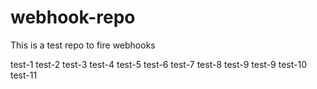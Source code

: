 # webhook-repo
This is a test repo to fire webhooks

test-1
test-2
test-3
test-4
test-5
test-6
test-7
test-8
test-9
test-9
test-10
test-11